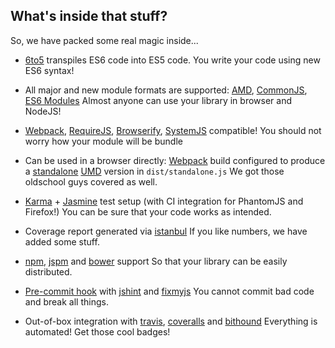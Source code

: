 ## What's inside that stuff?

So, we have packed some real magic inside...

* [6to5][13] transpiles ES6 code into ES5 code.
    You write your code using new ES6 syntax!
* All major and new module formats are supported: [AMD][14], [CommonJS][15], [ES6 Modules](http://wiki.ecmascript.org/doku.php?id=harmony:specification_drafts#august_24_2014_draft_rev_27)
    Almost anyone can use your library in browser and NodeJS!
* [Webpack][1], [RequireJS][20], [Browserify][21], [SystemJS][22] compatible!
    You should not worry how your module will be bundle
* Can be used in a browser directly: [Webpack][1] build configured to produce a [standalone][2] [UMD][3] version in `dist/standalone.js`
    We got those oldschool guys covered as well.
* [Karma][4] + [Jasmine][5] test setup (with CI integration for PhantomJS and Firefox!)
    You can be sure that your code works as intended.
* Coverage report generated via [istanbul][6]
    If you like numbers, we have added some stuff.
* [npm](https://www.npmjs.com/), [jspm][17] and [bower][18] support
    So that your library can be easily distributed.
* [Pre-commit hook][9] with [jshint][7] and [fixmyjs][8]
    You cannot commit bad code and break all things.
* Out-of-box integration with [travis][11], [coveralls][12] and [bithound][19]
    Everything is automated! Get those cool badges!




  [1]:http://webpack.github.io/
  [2]:http://webpack.github.io/docs/configuration.html#output-librarytarget
  [3]:https://github.com/umdjs/umd
  [4]:http://karma-runner.github.io/0.12/index.html
  [5]:http://jasmine.github.io/2.1/introduction.html
  [6]:http://gotwarlost.github.io/istanbul/
  [7]:http://jshint.com/about/
  [8]:https://github.com/jshint/fixmyjs
  [9]:https://github.com/typicode/husky
  [10]:https://hub.github.com
  [11]:https://travis-ci.org
  [12]:https://coveralls.io
  [13]:https://6to5.org/
  [14]:https://github.com/amdjs/amdjs-api/wiki/AMD
  [15]:http://wiki.commonjs.org/wiki/Modules/1.1
  [16]:https://www.npmjs.com/
  [17]:http://jspm.io/
  [18]:http://bower.io/
  [19]:https://www.bithound.io/
  [20]:http://requirejs.org/
  [21]:http://browserify.org/
  [22]:https://github.com/systemjs/systemjs